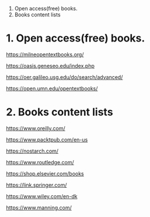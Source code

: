 1. Open access(free) books.
2. Books content lists
# 1. Open access(free) books.

https://milneopentextbooks.org/

https://oasis.geneseo.edu/index.php

https://oer.galileo.usg.edu/do/search/advanced/

https://open.umn.edu/opentextbooks/

# 2. Books content lists

https://www.oreilly.com/

https://www.packtpub.com/en-us

https://nostarch.com/

https://www.routledge.com/

https://shop.elsevier.com/books 

https://link.springer.com/

https://www.wiley.com/en-dk

https://www.manning.com/

